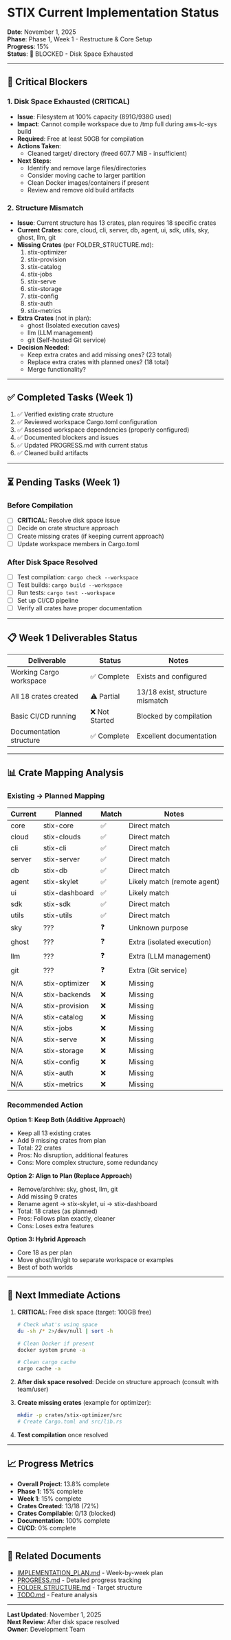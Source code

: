 # STIX Current Implementation Status

**Date**: November 1, 2025  
**Phase**: Phase 1, Week 1 - Restructure & Core Setup  
**Progress**: 15%  
**Status**: 🚨 BLOCKED - Disk Space Exhausted

---

## 🚨 Critical Blockers

### 1. Disk Space Exhausted (CRITICAL)
- **Issue**: Filesystem at 100% capacity (891G/938G used)
- **Impact**: Cannot compile workspace due to /tmp full during aws-lc-sys build
- **Required**: Free at least 50GB for compilation
- **Actions Taken**: 
  - Cleaned target/ directory (freed 607.7 MiB - insufficient)
- **Next Steps**:
  - Identify and remove large files/directories
  - Consider moving cache to larger partition
  - Clean Docker images/containers if present
  - Review and remove old build artifacts

### 2. Structure Mismatch
- **Issue**: Current structure has 13 crates, plan requires 18 specific crates
- **Current Crates**: core, cloud, cli, server, db, agent, ui, sdk, utils, sky, ghost, llm, git
- **Missing Crates** (per FOLDER_STRUCTURE.md):
  1. stix-optimizer
  2. stix-provision  
  3. stix-catalog
  4. stix-jobs
  5. stix-serve
  6. stix-storage
  7. stix-config
  8. stix-auth
  9. stix-metrics
- **Extra Crates** (not in plan):
  - ghost (Isolated execution caves)
  - llm (LLM management)
  - git (Self-hosted Git service)
- **Decision Needed**: 
  - Keep extra crates and add missing ones? (23 total)
  - Replace extra crates with planned ones? (18 total)
  - Merge functionality?

---

## ✅ Completed Tasks (Week 1)

1. ✅ Verified existing crate structure
2. ✅ Reviewed workspace Cargo.toml configuration  
3. ✅ Assessed workspace dependencies (properly configured)
4. ✅ Documented blockers and issues
5. ✅ Updated PROGRESS.md with current status
6. ✅ Cleaned build artifacts

---

## ⏳ Pending Tasks (Week 1)

### Before Compilation
- [ ] **CRITICAL**: Resolve disk space issue
- [ ] Decide on crate structure approach
- [ ] Create missing crates (if keeping current approach)
- [ ] Update workspace members in Cargo.toml

### After Disk Space Resolved
- [ ] Test compilation: `cargo check --workspace`
- [ ] Test builds: `cargo build --workspace`
- [ ] Run tests: `cargo test --workspace`
- [ ] Set up CI/CD pipeline
- [ ] Verify all crates have proper documentation

---

## 📋 Week 1 Deliverables Status

| Deliverable | Status | Notes |
|-------------|--------|-------|
| Working Cargo workspace | ✅ Complete | Exists and configured |
| All 18 crates created | ⚠️ Partial | 13/18 exist, structure mismatch |
| Basic CI/CD running | ❌ Not Started | Blocked by compilation |
| Documentation structure | ✅ Complete | Excellent documentation |

---

## 📊 Crate Mapping Analysis

### Existing → Planned Mapping

| Current | Planned | Match | Notes |
|---------|---------|-------|-------|
| core | stix-core | ✅ | Direct match |
| cloud | stix-clouds | ✅ | Direct match |
| cli | stix-cli | ✅ | Direct match |
| server | stix-server | ✅ | Direct match |
| db | stix-db | ✅ | Direct match |
| agent | stix-skylet | ✅ | Likely match (remote agent) |
| ui | stix-dashboard | ✅ | Likely match |
| sdk | stix-sdk | ✅ | Direct match |
| utils | stix-utils | ✅ | Direct match |
| sky | ??? | ❓ | Unknown purpose |
| ghost | ??? | ❓ | Extra (isolated execution) |
| llm | ??? | ❓ | Extra (LLM management) |
| git | ??? | ❓ | Extra (Git service) |
| N/A | stix-optimizer | ❌ | Missing |
| N/A | stix-backends | ❌ | Missing |
| N/A | stix-provision | ❌ | Missing |
| N/A | stix-catalog | ❌ | Missing |
| N/A | stix-jobs | ❌ | Missing |
| N/A | stix-serve | ❌ | Missing |
| N/A | stix-storage | ❌ | Missing |
| N/A | stix-config | ❌ | Missing |
| N/A | stix-auth | ❌ | Missing |
| N/A | stix-metrics | ❌ | Missing |

### Recommended Action

**Option 1: Keep Both (Additive Approach)**
- Keep all 13 existing crates
- Add 9 missing crates from plan
- Total: 22 crates
- Pros: No disruption, additional features
- Cons: More complex structure, some redundancy

**Option 2: Align to Plan (Replace Approach)**  
- Remove/archive: sky, ghost, llm, git
- Add missing 9 crates
- Rename agent → stix-skylet, ui → stix-dashboard
- Total: 18 crates (as planned)
- Pros: Follows plan exactly, cleaner
- Cons: Loses extra features

**Option 3: Hybrid Approach**
- Core 18 as per plan
- Move ghost/llm/git to separate workspace or examples
- Best of both worlds

---

## 🎯 Next Immediate Actions

1. **CRITICAL**: Free disk space (target: 100GB free)
   ```bash
   # Check what's using space
   du -sh /* 2>/dev/null | sort -h
   
   # Clean Docker if present
   docker system prune -a
   
   # Clean cargo cache
   cargo cache -a
   ```

2. **After disk space resolved**: Decide on structure approach (consult with team/user)

3. **Create missing crates** (example for optimizer):
   ```bash
   mkdir -p crates/stix-optimizer/src
   # Create Cargo.toml and src/lib.rs
   ```

4. **Test compilation** once resolved

---

## 📈 Progress Metrics

- **Overall Project**: 13.8% complete
- **Phase 1**: 15% complete  
- **Week 1**: 15% complete
- **Crates Created**: 13/18 (72%)
- **Crates Compilable**: 0/13 (blocked)
- **Documentation**: 100% complete
- **CI/CD**: 0% complete

---

## 🔗 Related Documents

- [IMPLEMENTATION_PLAN.md](IMPLEMENTATION_PLAN.md) - Week-by-week plan
- [PROGRESS.md](PROGRESS.md) - Detailed progress tracking  
- [FOLDER_STRUCTURE.md](FOLDER_STRUCTURE.md) - Target structure
- [TODO.md](TODO.md) - Feature analysis

---

**Last Updated**: November 1, 2025  
**Next Review**: After disk space resolved  
**Owner**: Development Team
